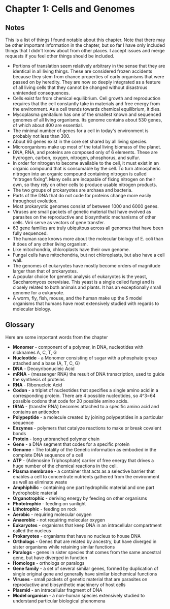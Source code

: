 # Chapter 1: Cells and Genomes

## Notes
This is a list of things I found notable about this chapter. Note that there may be other important information in the chapter, but so far I have only included things that I didn't know about from other places. I accept issues and merge requests if you feel other things should be included.

- Portions of translation seem relatively arbitrary in the sense that they are identical in all living things. These are considered frozen accidents because they stem from chance properties of early organisms that were passed on by heredity. They are now so deeply integrated as a feature of all living cells that they cannot be changed without disastrous unintended consequences.
- Cells exist far from chemical equilibrium. Cell growth and reproduction requires that the cell constantly take in materials and free energy from the environment. As a cell trends towards chemical equilibrium, it dies.
- Mycoplasma genitalium has one of the smallest known and sequenced genomes of all living organisms. Its genome contains about 530 genes, of which about 400 are essential.
- The minimal number of genes for a cell in today's environment is probably not less than 300.
- About 60 genes exist in the core set shared by all living species.
- Microorganisms make up most of the total living biomass of the planet.
- DNA, RNA, and proteins are composed only of 6 elements. These are hydrogen, carbon, oxygen, nitrogen, phosphorus, and sulfur.
- In order for nitrogen to become available to the cell, it must exist in an organic compound that is consumable by the cell. To turn atmospheric nitrogen into an organic compound containing nitrogen is called “nitrogen fixing”. Many cells are incapable of fixing nitrogen on their own, so they rely on other cells to produce usable nitrogen products.
- The two groups of prokaryotes are archaea and bacteria.
- Parts of the DNA that do not code for proteins change more easily throughout evolution.
- Most prokaryotic genomes consist of between 1000 and 6000 genes.
- Viruses are small packets of genetic material that have evolved as parasites on the reproductive and biosynthetic mechanisms of other cells. Virii serve as vectors of gene transfer.
- 63 gene families are truly ubiquitous across all genomes that have been fully sequenced.
- The human race knows more about the molecular biology of  E. coli than it does of any other living organism.
- Like mitochondria, chloroplasts have their own genome.
- Fungal cells have mitochondria, but not chloroplasts, but also have a cell wall.
- The genomes of eukaryotes have mostly become orders of magnitude larger than that of prokaryotes.
- A popular choice for genetic analysis of eukaryotes is the yeast, Saccharomyces cerevisiae. This yeast is a single celled fungi and is closely related to both animals and plants. It has an exceptionally small genome for a eukaryote.
- A worm, fly, fish, mouse, and the human make up the 5 model organisms that humans have most extensively studied with regards to molecular biology.

## Glossary
Here are some important words from the chapter

- **Monomer** - component of a polymer, in DNA, nucleotides with nicknames A, C, T, G
- **Nucleotide** - a Monomer consisting of sugar with a phosphate group attached and a base (A, T, C, G)
- **DNA** - Deoxyribonucleic Acid
- **mRNA** - (messenger RNA) the result of DNA transcription, used to guide the synthesis of proteins
- **RNA** - Ribonucleic Acid
- **Codon** - a triplet of nucleotides that specifies a single amino acid in a corresponding protein. There are 4 possible nucleotides, so 4^3=64 possible codons that code for 20 possible amino acids.
- **tRNA** - (transfer RNA) becomes attached to a specific amino acid and contains an anticodon
- **Polypeptide** - a molecule created by joining polypeptides in a particular sequence
- **Enzymes** - polymers that catalyze reactions to make or break covalent bonds
- **Protein** - long unbranched polymer chain
- **Gene** - a DNA segment that codes for a specific protein
- **Genome** - The totality of the Genetic information as embodied in the complete DNA sequence of a cell
- **ATP** - (Adenosine Triphosphate) carrier of free energy that drives a huge number of the chemical reactions in the cell.
- **Plasma membrane** - a container that acts as a selective barrier that enables a cell to concentrate nutrients gathered from the environment as well as eliminate waste
- **Amphiphilic** - containing one part hydrophilic material and one part hydrophobic material
- **Organotrophic** - deriving energy by feeding on other organisms
- **Phototrophic** - feeding on sunlight
- **Lithotrophic** - feeding on rock
- **Aerobic** - requiring molecular oxygen
- **Anaerobic** - not requiring molecular oxygen
- **Eukaryotes** - organisms that keep DNA in an intracellular compartment called the nucleus
- **Prokaryotes** - organisms that have no nucleus to house DNA
- **Orthologs** - Genes that are related by ancestry, but have diverged in sister organisms while retaining similar functions
- **Paralogs** - genes in sister species that comes from the same ancestral gene, but have diverged in function
- **Homologs** - orthologs or paralogs
- **Gene family** - a set of several similar genes, formed by duplication of single original gene and generally have similar biochemical functions
- **Viruses** - small packets of genetic material that are parasites on reproductive and biosynthetic machinery of host cells
- **Plasmid** - an intracellular fragment of DNA
- **Model organism** - a non-human species extensively studied to understand particular biological phenomena
